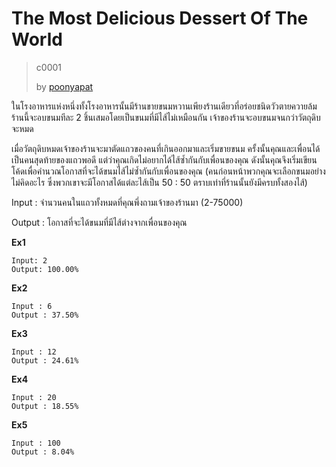 # The Most Delicious Dessert Of The World #
> c0001
>
> by [poonyapat](https://github.com/poonyapat)

ในโรงอาหารแห่งหนึ่งทั้งโรงอาหารนั้นมีร้านขายขนมหวานเพียงร้านเดียวที่อร่อยชนิดวัวตายควายล้ม ร้านนี้จะอบขนมทีละ 2 ชิ้นเสมอโดยเป็นขนมที่มีไส้ไม่เหมือนกัน เจ้าของร้านจะอบขนมจนกว่าวัตถุดิบจะหมด

เมื่อวัตถุดิบหมดเจ้าของร้านจะมาตัดแถวของคนที่เกินออกมาและเริ่มขายขนม ครั้งนั้นคุณและเพื่อนได้เป็นคนสุดท้ายของแถวพอดี แต่ว่าคุณเกิดไม่อยากได้ไส้ซ้ำกันกับเพื่อนของคุณ ดังนั้นคุณจึงเริ่มเขียนโค้ดเพื่อคำนวณโอกาสที่จะได้ขนมไส้ไม่ซ้ำกันกับเพื่อนของคุณ (คนก่อนหน้าพวกคุณจะเลือกขนมอย่างไม่คิดอะไร ซึ่งพวกเขาจะมีโอกาสได้แต่ละไส้เป็น 50 : 50 ตราบเท่าที่ร้านนั้นยังมีครบทั้งสองไส้)

Input : จำนวนคนในแถวทั้งหมดที่คุณพึ่งถามเจ้าของร้านมา (2-75000)

Output : โอกาสที่จะได้ขนมที่มีไส้ต่างจากเพื่อนของคุณ

**Ex1**
```
Input: 2
Output: 100.00%
```

**Ex2**
```
Input : 6
Output : 37.50%
```

**Ex3**
```
Input : 12
Output : 24.61%
```

**Ex4**
```
Input : 20
Output : 18.55%
```

**Ex5**
```
Input : 100
Output : 8.04%
```
